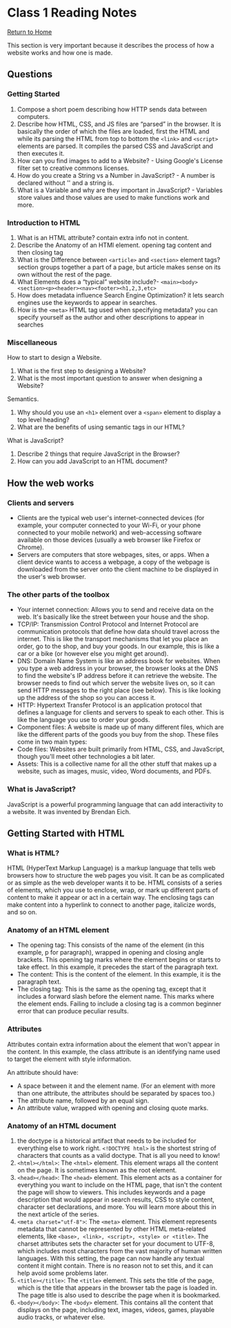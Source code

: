 # Class 1 Reading Notes

[Return to Home](https://sethppierce.github.io/reading-notes)

This section is very important because it describes the process of how a website works and how one is made.

## Questions

### Getting Started

1. Compose a short poem describing how HTTP sends data between computers.
2. Describe how HTML, CSS, and JS files are “parsed” in the browser. It is basically the order of which the files are loaded, first the HTML and while its parsing the HTML from top to bottom the `<link>` and `<script>` elements are parsed.  It compiles the parsed CSS and  JavaScript and then executes it.
3. How can you find images to add to a Website? - Using Google's License filter set to creative commons licenses.
4. How do you create a String vs a Number in JavaScript? - A number is declared without '' and a string is.
5. What is a Variable and why are they important in JavaScript? - Variables store values and those values are used to make functions work and more.

### Introduction to HTML

1. What is an HTML attribute? contain extra info not in content.
2. Describe the Anatomy of an HTMl element. opening tag content and then closing tag
3. What is the Difference between `<article>` and `<section>` element tags? section groups together a part of a page, but article makes sense on its own without the rest of the page.
4. What Elements does a “typical” website include?- `<main><body><section><p><header><nav><footer><h1,2,3,etc>`
5. How does metadata influence Search Engine Optimization? it lets search engines use the keywords to appear in searches.
6. How is the `<meta>` HTML tag used when specifying metadata? you can specify yourself as the author and other descriptions to appear in searches

### Miscellaneous

How to start to design a Website.

1. What is the first step to designing a Website?
2. What is the most important question to answer when designing a Website?

Semantics.

1. Why should you use an `<h1>` element over a `<span>` element to display a top level heading?
2. What are the benefits of using semantic tags in our HTML?

What is JavaScript?

1. Describe 2 things that require JavaScript in the Browser?
2. How can you add JavaScript to an HTML document?

## How the web works

### Clients and servers

- Clients are the typical web user's internet-connected devices (for example, your computer connected to your Wi-Fi, or your phone connected to your mobile network) and web-accessing software available on those devices (usually a web browser like Firefox or Chrome).
- Servers are computers that store webpages, sites, or apps. When a client device wants to access a webpage, a copy of the webpage is downloaded from the server onto the client machine to be displayed in the user's web browser.

### The other parts of the toolbox

- Your internet connection: Allows you to send and receive data on the web. It's basically like the street between your house and the shop.
- TCP/IP: Transmission Control Protocol and Internet Protocol are communication protocols that define how data should travel across the internet. This is like the transport mechanisms that let you place an order, go to the shop, and buy your goods. In our example, this is like a car or a bike (or however else you might get around).
- DNS: Domain Name System is like an address book for websites. When you type a web address in your browser, the browser looks at the DNS to find the website's IP address before it can retrieve the website. The browser needs to find out which server the website lives on, so it can send HTTP messages to the right place (see below). This is like looking up the address of the shop so you can access it.
- HTTP: Hypertext Transfer Protocol is an application protocol that defines a language for clients and servers to speak to each other. This is like the language you use to order your goods.
- Component files: A website is made up of many different files, which are like the different parts of the goods you buy from the shop. These files come in two main types:
- Code files: Websites are built primarily from HTML, CSS, and JavaScript, though you'll meet other technologies a bit later.
- Assets: This is a collective name for all the other stuff that makes up a website, such as images, music, video, Word documents, and PDFs.

### What is JavaScript?

JavaScript is a powerful programming language that can add interactivity to a website. It was invented by Brendan Eich.

## Getting Started with HTML

### What is HTML?

HTML (HyperText Markup Language) is a markup language that tells web browsers how to structure the web pages you visit. It can be as complicated or as simple as the web developer wants it to be. HTML consists of a series of elements, which you use to enclose, wrap, or mark up different parts of content to make it appear or act in a certain way. The enclosing tags can make content into a hyperlink to connect to another page, italicize words, and so on.

### Anatomy of an HTML element

- The opening tag: This consists of the name of the element (in this example, p for paragraph), wrapped in opening and closing angle brackets. This opening tag marks where the element begins or starts to take effect. In this example, it precedes the start of the paragraph text.
- The content: This is the content of the element. In this example, it is the paragraph text.
- The closing tag: This is the same as the opening tag, except that it includes a forward slash before the element name. This marks where the element ends. Failing to include a closing tag is a common beginner error that can produce peculiar results.

### Attributes

Attributes contain extra information about the element that won't appear in the content. In this example, the class attribute is an identifying name used to target the element with style information.

An attribute should have:

- A space between it and the element name. (For an element with more than one attribute, the attributes should be separated by spaces too.)
- The attribute name, followed by an equal sign.
- An attribute value, wrapped with opening and closing quote marks.

### Anatomy of an HTML document

1. the doctype is a historical artifact that needs to be included for everything else to work right. `<!DOCTYPE html>` is the shortest string of characters that counts as a valid doctype. That is all you need to know!
2. `<html></html>`: The `<html>` element. This element wraps all the content on the page. It is sometimes known as the root element.
3. `<head></head>`: The `<head>` element. This element acts as a container for everything you want to include on the HTML page, that isn't the content the page will show to viewers. This includes keywords and a page description that would appear in search results, CSS to style content, character set declarations, and more. You will learn more about this in the next article of the series.
4. `<meta charset="utf-8">`: The `<meta>` element. This element represents metadata that cannot be represented by other HTML meta-related elements, like `<base>, <link>, <script>, <style> or <title>`. The charset attributes sets the character set for your document to UTF-8, which includes most characters from the vast majority of human written languages. With this setting, the page can now handle any textual content it might contain. There is no reason not to set this, and it can help avoid some problems later.
5. `<title></title>`: The `<title>` element. This sets the title of the page, which is the title that appears in the browser tab the page is loaded in. The page title is also used to describe the page when it is bookmarked.
6. `<body></body>`: The `<body>` element. This contains all the content that displays on the page, including text, images, videos, games, playable audio tracks, or whatever else.
